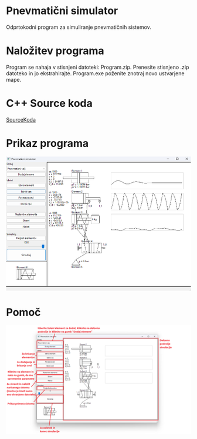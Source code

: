 # Pnevmatični simulator

 Odprtokodni program za simuliranje pnevmatičnih sistemov.

# Naložitev programa

 Program se nahaja v stisnjeni datoteki: Program.zip. Prenesite stisnjeno .zip datoteko in jo ekstrahirajte. Program.exe poženite znotraj novo ustvarjene mape.

# C++ Source koda

[SourceKoda](SourceKoda/)

# Prikaz programa

![alt text](https://github.com/JanObrovnik/DiplomskaNaloga/blob/main/Slike/Prikaz.png?raw=true)

# Pomoč

![alt text](https://github.com/JanObrovnik/DiplomskaNaloga/blob/main/Slike/Pomoc.png?raw=true)